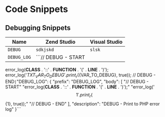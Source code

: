 # Code Snippets

## Debugging Snippets

Name | Zend Studio | Visual Studio
--- | --- | ---
`DEBUG` | ```sdkjskd``` | `slsk`
`DEBUG_LOG` | ```// DEBUG - START
error_log(__CLASS__ . '::' . __FUNCTION__ . '(' . __LINE__ . ')');
error_log('${TXT_VAR_TO_DEBUG} ' . print_r(${VAR_TO_DEBUG}, true));
// DEBUG - END``` | ```"DEBUG_LOG": {
    "prefix": "DEBUG_LOG",
    "body": [
      "// DEBUG - START"
      "error_log(__CLASS__ . '::' . __FUNCTION__ . '(' . __LINE__ . ')');"
      "error_log('$${1} ' . print_r($${1}, true));"
      "// DEBUG - END"
    ],
    "description": "DEBUG - Print to PHP error log"
  }```

